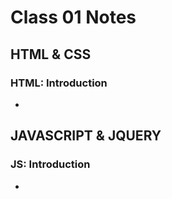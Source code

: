 # Class 01 Notes
## HTML & CSS
### HTML: Introduction
-

## JAVASCRIPT & JQUERY
### JS: Introduction
-
